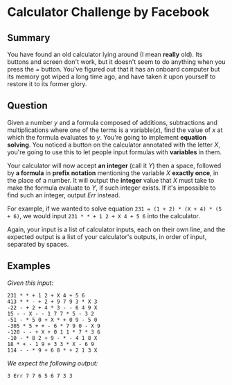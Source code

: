 # Calculator Challenge by Facebook

## Summary
You have found an old calculator lying around (I mean **really** old). Its buttons and screen don't work, but it doesn't seem to do anything when you press the = button. You've figured out that it has an onboard computer but its memory got wiped a long time ago, and have taken it upon yourself to restore it to its former glory.

## Question
Given a number *y* and a formula composed of additions, subtractions and multiplications where one of the terms is a variable(*x*), find the value of *x* at which the formula evaluates to *y*. You're going to implement **equation solving**. You noticed a button on the calculator annotated with the letter *X*, you're going to use this to let people input formulas with **variables** in them.

Your calculator will now accept **an integer** (call it *Y*) then a space, followed by **a formula** in **prefix notation** mentioning the variable *X* **exactly once**, in the place of a number. It will output the **integer** value that *X* must take to make the formula evaluate to *Y*, if such integer exists. If it's impossible to find such an integer, output *Err* instead.

For example, if we wanted to solve equation `231 = (1 + 2) * (X + 4) * (5 + 6)`, we would input `231 * * + 1 2 + X 4 + 5 6` into the calculator.

Again, your input is a list of calculator inputs, each on their own line, and the expected output is a list of your calculator's outputs, in order of input, separated by spaces.

## Examples
*Given this input:*
```
231 * * + 1 2 + X 4 + 5 6
413 * * - + 2 + 9 7 9 3 * X 3
-22 - + 2 + 4 * 3 - - 6 4 9 X
15 - - X - - 1 7 7 * 5 - 3 2
-51 - * 5 0 + X * + 0 9 - 5 0
-305 * 5 + + - 6 * 7 9 0 - X 9
-120 - - + X + 0 1 1 * 7 * 3 6
-10 - * 8 2 + 9 - * - 4 1 8 X
18 * + - 1 9 + 3 3 * X - 6 9
114 - - * 9 + 6 8 * + 2 1 3 X
```
*We expect the following output:*
```
3 Err 7 7 6 5 6 7 3 3
```
